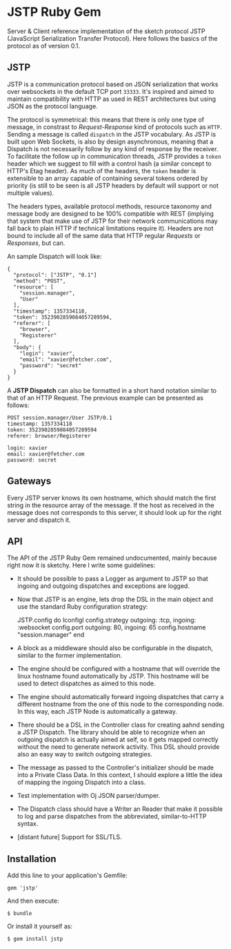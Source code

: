 # JSTP Ruby Gem

Server & Client reference implementation of the sketch protocol JSTP (JavaScript Serialization Transfer Protocol). Here follows the basics of the protocol as of version 0.1.

JSTP
----

JSTP is a communication protocol based on JSON serialization that works over websockets in the default TCP port `33333`. It's inspired and aimed to maintain compatibility with HTTP as used in REST architectures but using JSON as the protocol language.

The protocol is symmetrical: this means that there is only one type of message, in constrast to _Request-Response_ kind of protocols such as `HTTP`. Sending a message is called `dispatch` in the JSTP vocabulary. As JSTP is built upon Web Sockets, is also by design asynchronous, meaning that a Dispatch is not necessarily follow by any kind of response by the receiver. To facilitate the follow up in communication threads, JSTP provides a `token` header which we suggest to fill with a control hash (a similar concept to HTTP's Etag header). As much of the headers, the `token` header is extensible to an array capable of containing several tokens ordered by priority (is still to be seen is all JSTP headers by default will support or not multiple values).

The headers types, available protocol methods, resource taxonomy and message body are designed to be 100% compatible with REST (implying that system that make use of JSTP for their network communications may fall back to plain HTTP if technical limitations require it). Headers are not bound to include all of the same data that HTTP regular _Requests_ or _Responses_, but can.

An sample Dispatch will look like:

    {
      "protocol": ["JSTP", "0.1"]
      "method": "POST", 
      "resource": [
        "session.manager",
        "User"
      ],
      "timestamp": 1357334118,
      "token": 3523902859084057289594,
      "referer": [
        "browser",
        "Registerer"
      ],
      "body": {
        "login": "xavier",
        "email": "xavier@fetcher.com",
        "password": "secret"
      }
    }

A **JSTP Dispatch** can also be formatted in a short hand notation similar to that of an HTTP Request. The previous example can be presented as follows:

    POST session.manager/User JSTP/0.1
    timestamp: 1357334118
    token: 3523902859084057289594
    referer: browser/Registerer
    
    login: xavier
    email: xavier@fetcher.com
    password: secret

Gateways
--------

Every JSTP server knows its own hostname, which should match the first string in the resource array of the message. If the host as received in the message does not corresponds to this server, it should look up for the right server and dispatch it.

API
---

The API of the JSTP Ruby Gem remained undocumented, mainly because right now it is sketchy. Here I write some guidelines:

- It should be possible to pass a Logger as argument to JSTP so that ingoing and outgoing dispatches and exceptions are logged.
- Now that JSTP is an engine, lets drop the DSL in the main object and use the standard Ruby configuration strategy:

    JSTP.config do lconfigl
      config.strategy outgoing: :tcp, ingoing: :websocket
      config.port outgoing: 80, ingoing: 65
      config.hostname "session.manager"
    end 

- A block as a middleware should also be configurable in the dispatch, similar to the former implementation.
- The engine should be configured with a hostname that will override the linux hostname found automatically by JSTP. This hostname will be used to detect dispatches as aimed to this node.
- The engine should automatically forward ingoing dispatches that carry a different hostname from the one of this node to the corresponding node. In this way, each JSTP Node is automatically a gateway.
- There should be a DSL in the Controller class for creating aahnd sending a JSTP Dispatch. The library should be able to recognize when an outgoing dispatch is actually aimed at self, so it gets mapped correctly without the need to generate network activity. This DSL should provide also an easy way to switch outgoing strategies.
- The message as passed to the Controller's initializer should be made into a Private Class Data. In this context, I should explore a little the idea of mapping the ingoing Dispatch into a class.
- Test implementation with Oj JSON parser/dumper.
- The Dispatch class should have a Writer an Reader that make it possible to log and parse dispatches from the abbreviated, similar-to-HTTP syntax.
- [distant future] Support for SSL/TLS.

## Installation
Add this line to your application's Gemfile: 

    gem 'jstp'

And then execute:

    $ bundle

Or install it yourself as:

    $ gem install jstp
